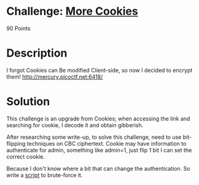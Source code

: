 # Challenge: [More Cookies](https://play.picoctf.org/practice/challenge/124)
90 Points
# Description
I forgot Cookies can Be modified Client-side, so now I decided to encrypt them! 
<http://mercury.picoctf.net:6418/>
# Solution
This challenge is an upgrade from Cookies; when accessing the link and searching for cookie, I decode it and obtain gibberish.

After researching some write-up, to solve this challenge,  need to use bit-flipping techniques on CBC ciphertext. Cookie may have information to authenticate for admin, something like admin=1, just flip 1 bit I can set the correct cookie.

Because I don't know where a bit that can change the authentication. So write a [script](solve.py) to brute-force it.

